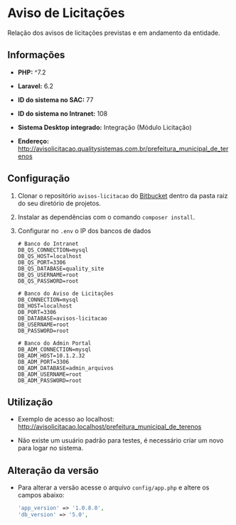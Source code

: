 # Aviso de Licitações

Relação dos avisos de licitações previstas e em andamento da entidade.



## Informações

- **PHP:** ^7.2

- **Laravel:**   6.2

- **ID do sistema no SAC:**  77

- **ID do sistema no Intranet:** 108

- **Sistema Desktop integrado:** Integração (Módulo Licitação)

- **Endereço:** http://avisolicitacao.qualitysistemas.com.br/prefeitura_municipal_de_terenos



## Configuração

1. Clonar o repositório `avisos-licitacao` do [Bitbucket](https://bitbucket.org/qualitysistemas/avisos-licitacao/src/master/) dentro da pasta raiz do seu diretório de projetos.

2. Instalar as dependências com o comando `composer install`.

3. Configurar no `.env` o IP dos bancos de dados
   
   ``` 
   # Banco do Intranet
   DB_QS_CONNECTION=mysql
   DB_QS_HOST=localhost
   DB_QS_PORT=3306
   DB_QS_DATABASE=quality_site
   DB_QS_USERNAME=root
   DB_QS_PASSWORD=root
   
   # Banco do Aviso de Licitações
   DB_CONNECTION=mysql
   DB_HOST=localhost
   DB_PORT=3306
   DB_DATABASE=avisos-licitacao
   DB_USERNAME=root
   DB_PASSWORD=root
   
   # Banco do Admin Portal
   DB_ADM_CONNECTION=mysql
   DB_ADM_HOST=10.1.2.32
   DB_ADM_PORT=3306
   DB_ADM_DATABASE=admin_arquivos
   DB_ADM_USERNAME=root
   DB_ADM_PASSWORD=root
   ```
   
   



## Utilização

- Exemplo de acesso ao localhost: http://avisolicitacao.localhost/prefeitura_municipal_de_terenos

- Não existe um usuário padrão para testes, é necessário criar um novo para logar no sistema.



## Alteração da versão

- Para alterar a versão acesse o arquivo `config/app.php` e altere os campos abaixo:
  
  ```php
  'app_version' => '1.0.8.0',
  'db_version' => '5.0',
  ```


